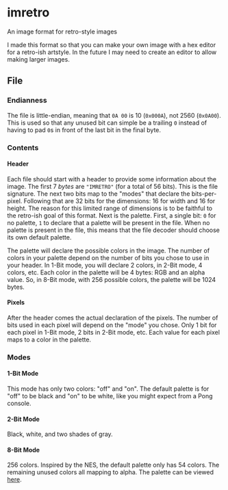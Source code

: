# imretro

An image format for retro-style images

I made this format so that you can make your own image with a hex editor for a retro-ish
artstyle. In the future I may need to create an editor to allow making larger images.

## File

### Endianness

The file is little-endian, meaning that `0A 00` is 10 (`0x000A`), not 2560 (`0x0A00`).
This is used so that any unused bit can simple be a trailing `0` instead of having to
pad `0`s in front of the last bit in the final byte.

### Contents

#### Header

Each file should start with a header to provide some information about the image.
The first 7 *bytes* are `"IMRETRO"` (for a total of 56 bits). This is the file signature.
The next two bits map to the "modes" that declare the bits-per-pixel. Following that are
32 bits for the dimensions: 16 for width and 16 for height. The reason for this limited
range of dimensions is to be faithful to the retro-ish goal of this format.
Next is the palette. First, a single bit: `0` for no palette, `1` to declare that a palette
will be present in the file. When no palette is present in the file, this means that the
file decoder should choose its own default palette.

The palette will declare the possible colors in the image. The number of colors in your
palette depend on the number of bits you chose to use in your header. In 1-Bit mode, you
will declare 2 colors, in 2-Bit mode, 4 colors, etc. Each color in the palette will be 4 bytes:
RGB and an alpha value. So, in 8-Bit mode, with 256 possible colors, the palette will be 1024
bytes.

#### Pixels

After the header comes the actual declaration of the pixels. The number of bits used in each
pixel will depend on the "mode" you chose. Only 1 bit for each pixel in 1-Bit mode, 2 bits in
2-Bit mode, etc. Each value for each pixel maps to a color in the palette.

### Modes

#### 1-Bit Mode

This mode has only two colors: "off" and "on".
The default palette is for "off" to be black and "on" to be white, like you
might expect from a Pong console.

#### 2-Bit Mode

Black, white, and two shades of gray.

#### 8-Bit Mode

256 colors. Inspired by the NES, the default palette only has
54 colors. The remaining unused colors all mapping to alpha.
The palette can be viewed [here][NES palette].

[NES Palette]: https://en.wikipedia.org/wiki/List_of_video_game_console_palettes#NES
